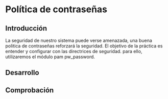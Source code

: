 # Política de contraseñas

## Introducción
La seguridad de nuestro sistema puede verse amenazada, una buena politica de contraseñas reforzará la seguridad. El objetivo de la práctica es entender y configurar con las directrices de seguridad. para ello, utilizaremos el módulo pam pw_password.

## Desarrollo

## Comprobación